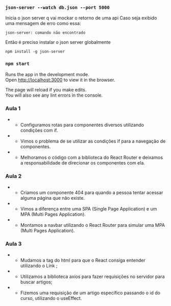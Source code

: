 ### `json-server --watch db.json --port 5000`

Inicia o json server q vai mockar o retorno de uma api
Caso seja exibido uma mensagem de erro como essa:

```
json-server: comando não encontrado
```
Então é preciso instalar o json server globalmente

`npm install -g json-server`

### `npm start`

Runs the app in the development mode.\
Open [http://localhost:3000](http://localhost:3000) to view it in the browser.

The page will reload if you make edits.\
You will also see any lint errors in the console.

### Aula 1

* - Configuramos rotas para componentes diversos utilizando condições com if.
* - Vimos o problema de se utilizar as condições if para a navegação de componentes.
* - Melhoramos o código com a biblioteca do React Router e deixamos a responsabilidade de direcionar os componentes com ela.

### Aula 2

* - Criamos um componente 404 para quando a pessoa tentar acessar alguma página que não existe.
* - Vimos a diferença entre uma SPA (Single Page Application) e um MPA (Multi Pages Application).
* - Montamos a navbar utilizando o React Router para simular uma MPA (Multi Pages Application).

### Aula 3

* - Mudamos a tag <a> do html para que o React consiga entender utilizando o Link ;
* - Utilizamos a biblioteca axios para fazer requisições no servidor para buscar artigos;
* - Fizemos uma requisição de um artigo específico passando o id do curso, utilizando o useEffect.
